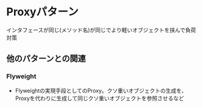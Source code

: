 
# Proxyパターン

インタフェースが同じ(メソッド名)が同じでより軽いオブジェクトを挟んで負荷対策



## 他のパターンとの関連

### Flyweight

- Flyweightの実現手段としてのProxy。クソ重いオブジェクトの生成を、Proxyを代わりに生成して同じクソ重いオブジェクトを参照させるなど

### 

